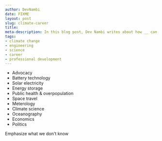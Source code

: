```yaml
---
author: DevNambi
date: FIXME
layout: post
slug: climate-career
title: 
meta-description: In this blog post, Dev Nambi writes about how __ can fight climate change.
tags:
- climate change
- engineering
- science
- career
- professional development
---
```


* Advocacy
* Battery technology
* Solar electricity
* Energy storage
* Public health & overpopulation
* Space travel
* Meterology
* Climate science
* Oceanography
* Economics
* Politics

Emphasize what we don't know
